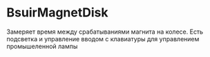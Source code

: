 # BsuirMagnetDisk
Замеряет время между срабатываниями магнита на колесе. Есть подсветка и управление вводом с клавиатуры для управлением промышеленной лампы
